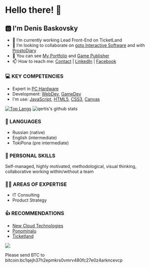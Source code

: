 # Hello there! 👋

## 🅱️ I'm Denis Baskovsky 

- 🔭 I’m currently working Lead Front-End on TicketLand
- 👯 I’m looking to collaborate on [goto Interactive Software](https://gotointeractive.com/) and with [ProstoDiary](https://prosto-diary.gotointeractive.com/)
- 💼 You can see [My Portfolio](https://portfolio.baskovsky.ru) and [Game Publisher](https://play.google.com/store/apps/developer?id=goto+Interactive+Software)
- 📫 How to reach me: [Contact](https://baskovsky.ru/feedback/) | [LinkedIn](https://linkedin.com/in/baskovsky) | [Facebook](https://www.facebook.com/baskovsky.ru)

### 💻 KEY COMPETENCIES 
- Expert in [PC Hardware](https://baskovsky.ru/category/review/hardware/)
- Development: [WebDev](https://baskovsky.ru/category/development/webdev/), [GameDev](https://baskovsky.ru/category/development/gamedev/)
- I'm use: [JavaScript](https://baskovsky.ru/tag/javascript), [HTML5](https://baskovsky.ru/tag/html), [CSS3](https://baskovsky.ru/tag/css/), [Canvas](https://baskovsky.ru/tag/canvas/)

[![Top Langs](https://github-readme-stats.vercel.app/api/top-langs/?username=qertis&theme=radical)](https://github.com/qertis)
![qertis's github stats](https://github-readme-stats.vercel.app/api/?username=qertis&show_icons=false&theme=radical)


### 👅 LANGUAGES 
- Russian (native) 
- English (intermediate) 
- TokiPona (pre intermediate)

### 🥷 PERSONAL SKILLS 
Self-managed, highly motivated, methodological, visual thinking, collaborative working within/without a team 

### 👨‍💻 AREAS OF EXPERTISE 
- IT Consulting
- Product Strategy

### 👍 RECOMMENDATIONS 
- [New Cloud Technologies](https://baskovsky.ru/2017/06/рекомендательное-письмо-new-cloud-technologies/)
- [Ponominalu](https://baskovsky.ru/2021/01/рекомендательное-письмо-ponominalu/)
- [Ticketland](https://baskovsky.ru/2021/02/рекомендательное-письмо-ticketland/)

![](https://komarev.com/ghpvc/?username=qertis)

Please send BTC to bitcoin:bc1qejh37h2epmkrs0vmrv480fc27e0z4arkncevcp
